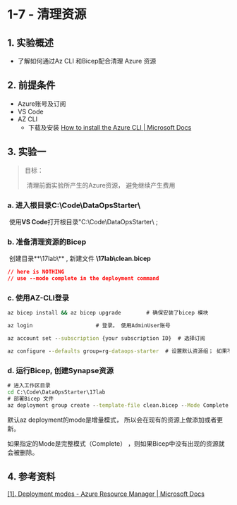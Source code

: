 # 1-7 - 清理资源

## 1. 实验概述

- 了解如何通过Az CLI 和Bicep配合清理 Azure 资源



## 2. 前提条件

- Azure账号及订阅
- VS Code
- AZ CLI
  - 下载及安装 [How to install the Azure CLI | Microsoft Docs](https://docs.microsoft.com/en-us/cli/azure/install-azure-cli)



## 3. 实验一

> 目标：
>
> ​       清理前面实验所产生的Azure资源， 避免继续产生费用

### a.  进入根目录C:\Code\DataOpsStarter\

​	      使用**VS Code**打开根目录"C:\Code\DataOpsStarter\ ; 

### b. 准备清理资源的Bicep

​		 创建目录**\17lab\\** , 新建文件 **\17lab\clean.bicep**

~~~json
// here is NOTHING
// use --mode complete in the deployment command
~~~



### c.  使用AZ-CLI登录

~~~cmd
az bicep install && az bicep upgrade        # 确保安装了bicep 模块

az login					# 登录。 使用AdminUser账号

az account set --subscription {your subscription ID}  # 选择订阅

az configure --defaults group=rg-dataops-starter  # 设置默认资源组； 如果不设默认， 则后面每个命令需要单独指定一次。
~~~



### d. 运行Bicep, 创建Synapse资源

~~~cmd
# 进入工作区目录
cd C:\Code\DataOpsStarter\17lab
# 部署Bicep 文件
az deployment group create --template-file clean.bicep --Mode Complete
~~~



默认az deployment的mode是增量模式， 所以会在现有的资源上做添加或者更新。 

如果指定的Mode是完整模式（Complete） ，则如果Bicep中没有出现的资源就会被删除。



## 4. 参考资料

[[1]. Deployment modes - Azure Resource Manager | Microsoft Docs](https://docs.microsoft.com/en-us/azure/azure-resource-manager/templates/deployment-modes)

